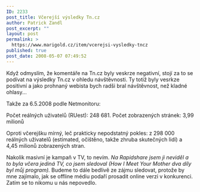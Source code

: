 ```yaml
---
ID: 2233
post_title: Včerejší výsledky Tn.cz
author: Patrick Zandl
post_excerpt: ""
layout: post
permalink: >
  https://www.marigold.cz/item/vcerejsi-vysledky-tncz
published: true
post_date: 2008-05-07 07:49:52
---
```

Když odmyslím, že komentáře na Tn.cz byly veskrze negativní, stojí za to se podívat na výsledky Tn.cz v ohledu návštěvnosti. Ty totiž byly vesrkze positivní a jako prohnaný webista bych radši bral návštěvnost, než kladné ohlasy... 

Takže za 6.5.2008 podle Netmonitoru:

Počet reálných uživatelů (RUest): 248 681.
Počet zobrazených stránek: 3,99 milionů

Oproti včerejšku mírný, leč prakticky nepodstatný pokles: z 298 000 reálných uživatelů (estimated, očištěno, takže zhruba skutečných lidí) a 4,45 milionů zobrazených stran.

Nakolik masivní je kampaň v TV, to nevím. <i>Na Rapidshare jsem ji neviděl a to byla včera jediná TV, co jsem sledoval (How I Meet Your Mother dva díly byl můj program).</i> Budeme to dále bedlivě ze zájmu sledovat, protože by mne zajímalo, jak se offline médiu podaří prosadit online verzi v konkurenci. Zatím se to nikomu u nás nepovedlo.
